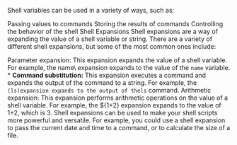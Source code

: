 Shell variables can be used in a variety of ways, such as:

Passing values to commands
Storing the results of commands
Controlling the behavior of the shell
Shell Expansions
Shell expansions are a way of expanding the value of a shell variable or string. There are a variety of different shell expansions, but some of the most common ones include:

Parameter expansion: This expansion expands the value of a shell variable. For example, the <span class="math-inline">name\ expansion expands to the value of the `name` variable. * **Command substitution:** This expansion executes a command and expands the output of the command to a string. For example, the `(ls)expansion expands to the output of thels` command.
Arithmetic expansion: This expansion performs arithmetic operations on the value of a shell variable. For example, the ${1+2} expansion expands to the value of 1+2, which is 3.
Shell expansions can be used to make your shell scripts more powerful and versatile. For example, you could use a shell expansion to pass the current date and time to a command, or to calculate the size of a file.


